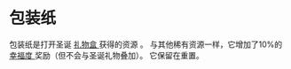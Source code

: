 # 包装纸
<p>
    包装纸是打开圣诞
  <a href="#present+box">
      礼物盒
  </a>
    获得的资源
    。
    与其他稀有资源一样，它增加了10%的
  <a href="#Happiness">
      幸福度
  </a>
    奖励（但不会与圣诞礼物叠加）。
    它保留在重置。
</p>